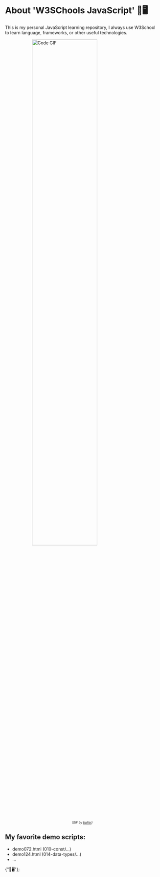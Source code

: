 # About 'W3SChools JavaScript' 🌿🖥️

This is my personal JavaScript learning repository, I always use W3School to learn language, frameworks, or other useful technologies.

<img src="https://media0.giphy.com/media/v1.Y2lkPTc5MGI3NjExZ3o1OXZ3Zm0ybXRyODk1cjQ4bXloaXNnYmFnZjYxNG56NjJ3YnQ0ZSZlcD12MV9pbnRlcm5hbF9naWZfYnlfaWQmY3Q9Zw/26tn33aiTi1jkl6H6/giphy.gif" alt="Code GIF" style="width: 65%;display:block;margin:auto;">
<p id="img-caption" style="font-size: 10px;font-style: italic;text-align: center;">(GIF by <a href="https://giphy.com/butler">bulter</a>)</p>

## My favorite demo scripts:

- demo072.html (010-const/...)
- demo124.html (014-data-types/...)
- ...

{"🌿🖥️"};
